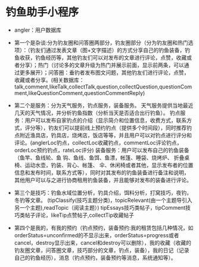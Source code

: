 # 钓鱼助手小程序
- angler：用户数据库
- 第一个是杂谈:分为钓友圈和问答圈两部分，钓友圈部分（分为钓友圈和热门选项）：（钓友们通过发表文章（图+文字描述）的方式分享自己的钓鱼装备，钓鱼收获，钓鱼经历等，其他钓友们可以对发布的文章进行评论，点赞，收藏或者分享）；热门（讨论多的文章升级为热门并展示前面，显示前两条，可以通过更多展开）；问答圈：垂钓者发布图文问题，其他钓友们进行评论，点赞，收藏或者分享。(相关数据库：talk,comment,likeTalk,collectTalk,question,collectQuestion,questionComment,likeQuestionComment,questionCommentReply)

- 第二个是服务：分为天气服务，钓点服务，装备服务。
天气服务提供当地最近几天的天气情况，并分析钓鱼指数（分析当天是否适合出行钓鱼）。
钓点服务：用户可以发布自家钓点的介绍（显示简介和位置信息，收费方式，联系方式，评分等），钓友们可以提前线上预约钓点（提供多个时间段），同时推荐钓点附近渔具店，钓具店，烧烤店，饭店等等，并且用户可以对钓点进行评分和评论。(anglerLoc钓点，collectLoc收藏钓点，commentLoc评论钓点，orderLoc预约钓点，rateLoc评分)
装备服务：用户可以发布自己的钓鱼装备（鱼竿、鱼线轮、鱼 钩、鱼线、鱼饵、鱼漂，帐篷、睡袋、烧烤炉、 折叠桌椅、运动水壶，钓装、背心、帐篷、 伞、休闲椅或者其他，显示发布者的位置信息和发布时间，联系方式等），同时对其发布的钓鱼装备进行备注和说明，其他用户可以与之进行协商租用钓鱼装备，并且能够对发布的装备进行评论。

- 第三个是技巧：钓鱼水域位置分析，钓具介绍，饵料分析，打窝技巧，夜钓，冬钓等文章。
(tipClassify(技巧主题分类)，topicRelevant(由一个主题导引入另一个主题),readTopic（阅读主题）)
tipEssays技巧类帖子，tipComment技巧类帖子评论，likeTip点赞帖子,collectTip收藏帖子



- 第四个是我的，有我的预约（钓点预约，装备预约:我的租赁包括几种情况，如orderStatus=unconfirmed的不显示出来，orderStatus=progress或者cancel，destroy显示出来，cancel和destroy可以删除），我的收藏（收藏的钓友圈文章，问答圈文章，技巧部分的文章，钓点，装备），我的日记（记录自己的钓鱼经历），消息（钓点预约，装备预约等消息，系统通知等）。




